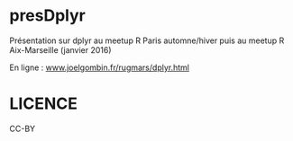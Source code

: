 presDplyr
=========

Présentation sur dplyr au meetup R Paris automne/hiver puis au meetup R Aix-Marseille (janvier 2016)

En ligne : www.joelgombin.fr/rugmars/dplyr.html

# LICENCE

CC-BY
